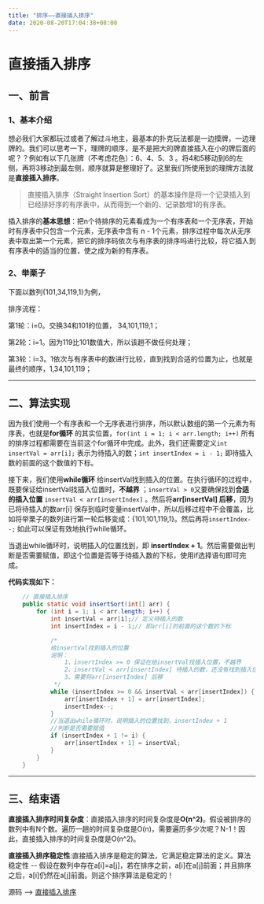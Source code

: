 ```yaml
---
title: "排序——直接插入排序"
date: 2020-08-20T17:04:38+08:00
---
```


# 直接插入排序

## 一、前言

### 1、基本介绍

想必我们大家都玩过或者了解过斗地主，最基本的扑克玩法都是一边摸牌，一边理牌的。我们可以思考一下，理牌的顺序，是不是把大的牌直接插入在小的牌后面的呢？？例如有以下几张牌（不考虑花色）：6、4、5、3 。将4和5移动到6的左侧，再将3移动到最左侧，顺序就算是整理好了。这里我们所使用到的理牌方法就是**直接插入排序**。

>    直接插入排序（Straight Insertion Sort）的基本操作是将一个记录插入到已经排好序的有序表中，从而得到一个新的、记录数增1的有序表。

插入排序的**基本思想**：把n个待排序的元素看成为一个有序表和一个无序表，开始时有序表中只包含一个元素，无序表中含有 n - 1个元素，排序过程中每次从无序表中取出第一个元素，把它的排序码依次与有序表的排序吗进行比较，将它插入到有序表中的适当的位置，使之成为新的有序表。

### 2、举栗子

下面以数列{101,34,119,1}为例，

排序流程：

第1轮：i=0。交换34和101的位置， 34,101,119,1；

第2轮：i=1。因为119比101数值大，所以该趟不做任何处理；

第3轮：i=3。1依次与有序表中的数进行比较，直到找到合适的位置为止，也就是最终的顺序，1,34,101,119；

---

## 二、算法实现

因为我们使用一个有序表和一个无序表进行排序，所以默认数组的第一个元素为有序表，也就是**for循环** 的其实位置，`for(int i = 1; i < arr.length; i++)` 所有的排序过程都需要在当前这个for循环中完成。此外，我们还需要定义`int insertVal = arr[i];` 表示为待插入的数；`int insertIndex = i - 1;` 即待插入数的前面的这个数值的下标。

接下来，我们使用**while循环** 给insertVal找到插入的位置。在执行循环的过程中，既要保证给insertVal找插入位置时，**不越界** ；`insertVal > 0`又要确保找到**合适的插入位置** `insertVal < arr[insertIndex]` 。然后将**arr[insertVal] 后移**，因为已将待插入的数arr[i] 保存到临时变量insertVal中，所以后移过程中不会覆盖，比如将举栗子的数列进行第一轮后移变成：{101,101,119,1}。然后再将`insertIndex--;` 如此可以保证有效地执行while循环。

当退出while循环时，说明插入的位置找到，即 **insertIndex + 1**。然后需要做出判断是否需要赋值，即这个位置是否等于待插入数的下标，使用if选择语句即可完成。

**代码实现如下：**

```java
    // 直接插入排序
    public static void insertSort(int[] arr) {
        for (int i = 1; i < arr.length; i++) {
            int insertVal = arr[i];// 定义待插入的数
            int insertIndex = i - 1;// 即arr[i]的前面的这个数的下标

            /*
            给insertVal找到插入的位置
            说明：
                1、insertIndex >= 0 保证在给insertVal找插入位置，不越界
                2、insertVal < arr[insertIndex] 待插入的数，还没有找到插入位置
                3、需要将arr[insertIndex] 后移
             */
            while (insertIndex >= 0 && insertVal < arr[insertIndex]) {
                arr[insertIndex + 1] = arr[insertIndex];
                insertIndex--;
            }
            //当退出while循环时，说明插入的位置找到，insertIndex + 1
            //判断是否需要赋值
            if (insertIndex + 1 != i) {
                arr[insertIndex + 1] = insertVal;
            }
        }
    }
```

---

## 三、结束语

**直接插入排序时间复杂度**：直接插入排序的时间复杂度是**O(n^2)**。假设被排序的数列中有N个数。遍历一趟的时间复杂度是O(n)，需要遍历多少次呢？N-1！因此，直接插入排序的时间复杂度是O(n^2)。

**直接插入排序稳定性**:直接插入排序是稳定的算法，它满足稳定算法的定义。算法稳定性 -- 假设在数列中存在a[i]=a[j]，若在排序之前，a[i]在a[j]前面；并且排序之后，a[i]仍然在a[j]前面。则这个排序算法是稳定的！

源码 ——> [直接插入排序](https://github.com/QuakeWang/DataStructure/blob/master/src/com/quake/sort/SelectSort.java)